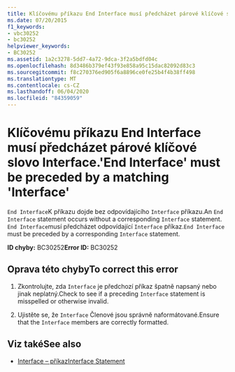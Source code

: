 ```yaml
---
title: Klíčovému příkazu End Interface musí předcházet párové klíčové slovo Interface.
ms.date: 07/20/2015
f1_keywords:
- vbc30252
- bc30252
helpviewer_keywords:
- BC30252
ms.assetid: 1a2c3278-5dd7-4a72-9dca-3f2a5bdfd04c
ms.openlocfilehash: 8d3486b379ef43f93e858a95c15dac82092d83c3
ms.sourcegitcommit: f8c270376ed905f6a8896ce0fe25b4f4b38ff498
ms.translationtype: MT
ms.contentlocale: cs-CZ
ms.lasthandoff: 06/04/2020
ms.locfileid: "84359059"
---
```

# <a name="end-interface-must-be-preceded-by-a-matching-interface"></a><span data-ttu-id="97699-102">Klíčovému příkazu End Interface musí předcházet párové klíčové slovo Interface.</span><span class="sxs-lookup"><span data-stu-id="97699-102">'End Interface' must be preceded by a matching 'Interface'</span></span>
<span data-ttu-id="97699-103">`End Interface`K příkazu dojde bez odpovídajícího `Interface` příkazu.</span><span class="sxs-lookup"><span data-stu-id="97699-103">An `End Interface` statement occurs without a corresponding `Interface` statement.</span></span> <span data-ttu-id="97699-104">`End Interface`musí předcházet odpovídající `Interface` příkaz.</span><span class="sxs-lookup"><span data-stu-id="97699-104">`End Interface` must be preceded by a corresponding `Interface` statement.</span></span>  
  
 <span data-ttu-id="97699-105">**ID chyby:** BC30252</span><span class="sxs-lookup"><span data-stu-id="97699-105">**Error ID:** BC30252</span></span>  
  
## <a name="to-correct-this-error"></a><span data-ttu-id="97699-106">Oprava této chyby</span><span class="sxs-lookup"><span data-stu-id="97699-106">To correct this error</span></span>  
  
1. <span data-ttu-id="97699-107">Zkontrolujte, zda `Interface` je předchozí příkaz špatně napsaný nebo jinak neplatný.</span><span class="sxs-lookup"><span data-stu-id="97699-107">Check to see if a preceding `Interface` statement is misspelled or otherwise invalid.</span></span>  
  
2. <span data-ttu-id="97699-108">Ujistěte se, že `Interface` Členové jsou správně naformátované.</span><span class="sxs-lookup"><span data-stu-id="97699-108">Ensure that the `Interface` members are correctly formatted.</span></span>  
  
## <a name="see-also"></a><span data-ttu-id="97699-109">Viz také</span><span class="sxs-lookup"><span data-stu-id="97699-109">See also</span></span>

- [<span data-ttu-id="97699-110">Interface – příkaz</span><span class="sxs-lookup"><span data-stu-id="97699-110">Interface Statement</span></span>](../language-reference/statements/interface-statement.md)
